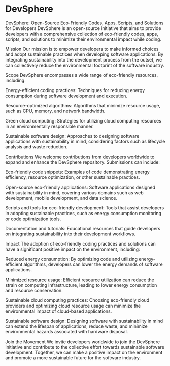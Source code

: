 # DevSphere
DevSphere: Open-Source Eco-Friendly Codes, Apps, Scripts, and Solutions for Developers
DevSphere is an open-source initiative that aims to provide developers with a comprehensive collection of eco-friendly codes, apps, scripts, and solutions to minimize their environmental impact while coding.

Mission
Our mission is to empower developers to make informed choices and adopt sustainable practices when developing software applications. By integrating sustainability into the development process from the outset, we can collectively reduce the environmental footprint of the software industry.

Scope
DevSphere encompasses a wide range of eco-friendly resources, including:

Energy-efficient coding practices: Techniques for reducing energy consumption during software development and execution.

Resource-optimized algorithms: Algorithms that minimize resource usage, such as CPU, memory, and network bandwidth.

Green cloud computing: Strategies for utilizing cloud computing resources in an environmentally responsible manner.

Sustainable software design: Approaches to designing software applications with sustainability in mind, considering factors such as lifecycle analysis and waste reduction.

Contributions
We welcome contributions from developers worldwide to expand and enhance the DevSphere repository. Submissions can include:

Eco-friendly code snippets: Examples of code demonstrating energy efficiency, resource optimization, or other sustainable practices.

Open-source eco-friendly applications: Software applications designed with sustainability in mind, covering various domains such as web development, mobile development, and data science.

Scripts and tools for eco-friendly development: Tools that assist developers in adopting sustainable practices, such as energy consumption monitoring or code optimization tools.

Documentation and tutorials: Educational resources that guide developers on integrating sustainability into their development workflows.

Impact
The adoption of eco-friendly coding practices and solutions can have a significant positive impact on the environment, including:

Reduced energy consumption: By optimizing code and utilizing energy-efficient algorithms, developers can lower the energy demands of software applications.

Minimized resource usage: Efficient resource utilization can reduce the strain on computing infrastructure, leading to lower energy consumption and resource conservation.

Sustainable cloud computing practices: Choosing eco-friendly cloud providers and optimizing cloud resource usage can minimize the environmental impact of cloud-based applications.

Sustainable software design: Designing software with sustainability in mind can extend the lifespan of applications, reduce waste, and minimize environmental hazards associated with hardware disposal.

Join the Movement
We invite developers worldwide to join the DevSphere initiative and contribute to the collective effort towards sustainable software development. Together, we can make a positive impact on the environment and promote a more sustainable future for the software industry.
